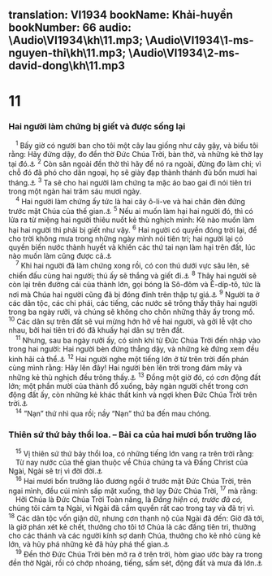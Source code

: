 translation: VI1934
bookName: Khải-huyền 
bookNumber: 66
audio: \Audio\VI1934\kh\11.mp3; \Audio\VI1934\1-ms-nguyen-thi\kh\11.mp3; \Audio\VI1934\2-ms-david-dong\kh\11.mp3
-------

<div class="title"><h1>11</h1><h3>Hai người làm chứng bị giết và được sống lại</h3></div>
<span class="verse kh_11_1"> <sup>1</sup> Bấy giờ có người ban cho tôi một cây lau giống như cây gậy, và biểu tôi rằng: Hãy đứng dậy, đo đền thờ Đức Chúa Trời, bàn thờ, và những kẻ thờ lạy tại đó.<a data-toggle="tooltip" data-placement="bottom" title="Exe 40:3; Xa 2:1-2">⚓</a></span>
<span class="verse kh_11_2"><sup>2</sup> Còn sân ngoài đền thờ thì hãy để nó ra ngoài, đừng đo làm chi; vì chỗ đó đã phó cho dân ngoại, họ sẽ giày đạp thành thánh đủ bốn mươi hai tháng.<a data-toggle="tooltip" data-placement="bottom" title="Lu 21:24">⚓</a></span>
<span class="verse kh_11_3"><sup>3</sup> Ta sẽ cho hai người làm chứng ta mặc áo bao gai đi nói tiên tri trong một ngàn hai trăm sáu mươi ngày. <br/></span>
<span class="verse kh_11_4"> <sup>4</sup> Hai người làm chứng ấy tức là hai cây ô-li-ve và hai chân đèn đứng trước mặt Chúa của thế gian.<a data-toggle="tooltip" data-placement="bottom" title="Xa 4:3,11-14">⚓</a></span>
<span class="verse kh_11_5"><sup>5</sup> Nếu ai muốn làm hại hai người đó, thì có lửa ra từ miệng hai người thiêu nuốt kẻ thù nghịch mình: Kẻ nào muốn làm hại hai người thì phải bị giết như vậy. </span>
<span class="verse kh_11_6"><sup>6</sup> Hai người có quyền đóng trời lại, để cho trời không mưa trong những ngày mình nói tiên tri; hai người lại có quyền biến nước thành huyết và khiến các thứ tai nạn làm hại trên đất, lúc nào muốn làm cũng được cả.<a data-toggle="tooltip" data-placement="bottom" title="1Vua 17:1; Xu 7:17-19; 1Sa 4:8">⚓</a><br/></span>
<span class="verse kh_11_7"> <sup>7</sup> Khi hai người đã làm chứng xong rồi, có con thú dưới vực sâu lên, sẽ chiến đấu cùng hai người; thú ấy sẽ thắng và giết đi.<a data-toggle="tooltip" data-placement="bottom" title="Da 7:7; Kh 13:5-7; 17:8; Da 7:21">⚓</a></span>
<span class="verse kh_11_8"><sup>8</sup> Thây hai người sẽ còn lại trên đường cái của thành lớn, gọi bóng là Sô-đôm và Ê-díp-tô, tức là nơi mà Chúa hai người cũng đã bị đóng đinh trên thập tự giá.<a data-toggle="tooltip" data-placement="bottom" title="Es 1:9-10">⚓</a></span>
<span class="verse kh_11_9"><sup>9</sup> Người ta ở các dân tộc, các chi phái, các tiếng, các nước sẽ trông thấy thây hai người trong ba ngày rưỡi, và chúng sẽ không cho chôn những thây ấy trong mồ. </span>
<span class="verse kh_11_10"><sup>10</sup> Các dân sự trên đất sẽ vui mừng hớn hở về hai người, và gởi lễ vật cho nhau, bởi hai tiên tri đó đã khuấy hại dân sự trên đất. <br/></span>
<span class="verse kh_11_11"> <sup>11</sup> Nhưng, sau ba ngày rưỡi ấy, có sinh khí từ Đức Chúa Trời đến nhập vào trong hai người: Hai người bèn đứng thẳng dậy, và những kẻ đứng xem đều kinh hãi cả thể.<a data-toggle="tooltip" data-placement="bottom" title="Exe 37:10">⚓</a></span>
<span class="verse kh_11_12"><sup>12</sup> Hai người nghe một tiếng lớn ở từ trên trời đến phán cùng mình rằng: Hãy lên đây! Hai người bèn lên trời trong đám mây và những kẻ thù nghịch đều trông thấy.<a data-toggle="tooltip" data-placement="bottom" title="2Vua 2:11">⚓</a></span>
<span class="verse kh_11_13"><sup>13</sup> Đồng một giờ đó, có cơn động đất lớn; một phần mười của thành đổ xuống, bảy ngàn người chết trong cơn động đất ấy, còn những kẻ khác thất kinh và ngợi khen Đức Chúa Trời trên trời.<a data-toggle="tooltip" data-placement="bottom" title="Kh 6:12; 16:18">⚓</a><br/></span>
<span class="verse kh_11_14"> <sup>14</sup> ”Nạn” thứ nhì qua rồi; nầy “Nạn” thứ ba đến mau chóng. <br/></span>
<div class="title"><h3>Thiên sứ thứ bảy thổi loa. – Bài ca của hai mươi bốn trưởng lão</h3></div>
<span class="verse kh_11_15"> <sup>15</sup> Vị thiên sứ thứ bảy thổi loa, có những tiếng lớn vang ra trên trời rằng: <br/> Từ nay nước của thế gian thuộc về Chúa chúng ta và Đấng Christ của Ngài, Ngài sẽ trị vì đời đời.<a data-toggle="tooltip" data-placement="bottom" title="Xu 15:18; Da 2:44; 7:14,27">⚓</a><br/></span>
<span class="verse kh_11_16"> <sup>16</sup> Hai mươi bốn trưởng lão đương ngồi ở trước mặt Đức Chúa Trời, trên ngai mình, đều cúi mình sấp mặt xuống, thờ lạy Đức Chúa Trời, </span>
<span class="verse kh_11_17"><sup>17</sup> mà rằng: <br/> Hỡi Chúa là Đức Chúa Trời Toàn năng, là <i>Đấng hiện có, trước đã có, </i> chúng tôi cảm tạ Ngài, vì Ngài đã cầm quyền rất cao trong tay và đã trị vì. </span>
<span class="verse kh_11_18"><sup>18</sup> Các dân tộc vốn giận dữ, nhưng cơn thạnh nộ của Ngài đã đến: Giờ đã tới, là giờ phán xét kẻ chết, thưởng cho tôi tớ Chúa là các đấng tiên tri, thưởng cho các thánh và các người kính sợ danh Chúa, thưởng cho kẻ nhỏ cùng kẻ lớn, và hủy phá những kẻ đã hủy phá thế gian.<a data-toggle="tooltip" data-placement="bottom" title="Thi 2:5; 110:5; Thi 115:13">⚓</a><br/></span>
<span class="verse kh_11_19"> <sup>19</sup> Đền thờ Đức Chúa Trời bèn mở ra ở trên trời, hòm giao ước bày ra trong đền thờ Ngài, rồi có chớp nhoáng, tiếng, sấm sét, động đất và mưa đá lớn.<a data-toggle="tooltip" data-placement="bottom" title="Kh 8:5; 16:18,21">⚓</a><br/></span>

